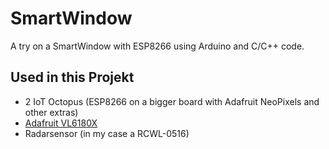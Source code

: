 # SmartWindow
A try on a SmartWindow with ESP8266 using Arduino and C/C++ code.

## Used in this Projekt

* 2 IoT Octopus (ESP8266 on a bigger board with Adafruit NeoPixels and other extras)
* [Adafruit VL6180X](https://www.adafruit.com/product/3316)
* Radarsensor (in my case a RCWL-0516)
